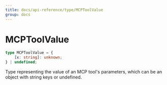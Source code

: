 ```yaml
---
title: docs/api-reference/type/MCPToolValue
group: docs
---
```


# MCPToolValue

```ts
type MCPToolValue = {
    [x: string]: unknown;
} | undefined;
```

Type representing the value of an MCP tool's parameters, which can be an object with string keys or undefined.

